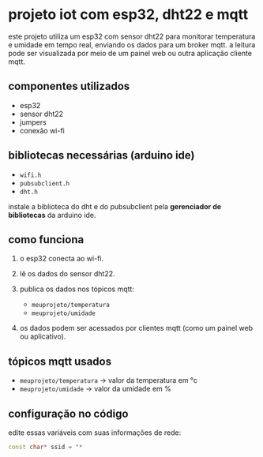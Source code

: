 # projeto iot com esp32, dht22 e mqtt

este projeto utiliza um esp32 com sensor dht22 para monitorar temperatura e umidade em tempo real, enviando os dados para um broker mqtt. a leitura pode ser visualizada por meio de um painel web ou outra aplicação cliente mqtt.

##  componentes utilizados

- esp32
- sensor dht22
- jumpers
- conexão wi-fi

##  bibliotecas necessárias (arduino ide)

- `wifi.h`
- `pubsubclient.h`
- `dht.h`

instale a biblioteca do dht e do pubsubclient pela **gerenciador de bibliotecas** da arduino ide.

##  como funciona

1. o esp32 conecta ao wi-fi.
2. lê os dados do sensor dht22.
3. publica os dados nos tópicos mqtt:

   - `meuprojeto/temperatura`
   - `meuprojeto/umidade`

4. os dados podem ser acessados por clientes mqtt (como um painel web ou aplicativo).

##  tópicos mqtt usados

- `meuprojeto/temperatura` → valor da temperatura em °c
- `meuprojeto/umidade` → valor da umidade em %

##  configuração no código

edite essas variáveis com suas informações de rede:

```cpp
const char* ssid = "*
